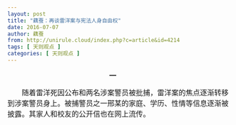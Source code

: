 ```yaml
---
layout: post
title: "藕蚕：再谈雷洋案与宪法人身自由权"
date: 2016-07-07
author: 藕蚕
from: http://unirule.cloud/index.php?c=article&id=4214
tags: [ 天则观点 ]
categories: [ 天则观点 ]
---
```


<div class="article">
 <div class="body-text">
  <p align="center" class="MsoNormal" style="text-align:center;text-indent:-24pt;">
   <span style="font-family:宋体;font-size:12pt;">
   </span>
  </p>
  <p align="center" class="MsoNormal" style="text-align:center;text-indent:-24.1pt;">
   <b>
    <span style="font-family:宋体;font-size:12pt;">
     一
     <span>
     </span>
    </span>
   </b>
  </p>
  <p align="center" class="MsoNormal" style="text-align:center;text-indent:-24pt;">
   <span style="font-family:宋体;font-size:12pt;">
   </span>
  </p>
  <p class="MsoNormal" style="text-indent:24pt;">
   <span>
    <span style="font-family:宋体;font-size:12pt;">
     随着雷洋死因公布和两名涉案警员被批捕，雷洋案的焦点逐渐转移到涉案警员身上。被捕警员之一邢某的家庭、学历、性情等信息逐渐被披露。其家人和校友的公开信也在网上流传。
     <span>
     </span>
    </span>
   </span>
  </p>
 </div>
</div>

